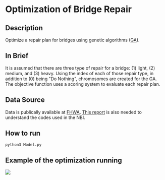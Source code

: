 # Optimization of Bridge Repair

## Description
Optimize a repair plan for bridges using genetic algorithms ([GA](https://en.wikipedia.org/wiki/Genetic_algorithm)).

##  In Brief
It is assumed that there are three type of repair for a bridge: (1) light, (2) medium, and (3) heavy. Using the index of each of those repair type, in addition to (0) being "Do Nothing", chromosomes are created for the GA. The objective function uses a scoring system to evaluate each repair plan.


## Data Source
Data is publically available at [FHWA](https://www.fhwa.dot.gov/bridge/nbi/ascii.cfm). [This report](https://www.fhwa.dot.gov/bridge/mtguide.pdf) is also needed to understand the codes used in the NBI.

## How to run
`python3 Model.py`

## Example of the optimization running
<img src="https://raw.githubusercontent.com/gasrg/Bridge-Repair-Optimization/master/Example_Outputs/example_output.gif">
